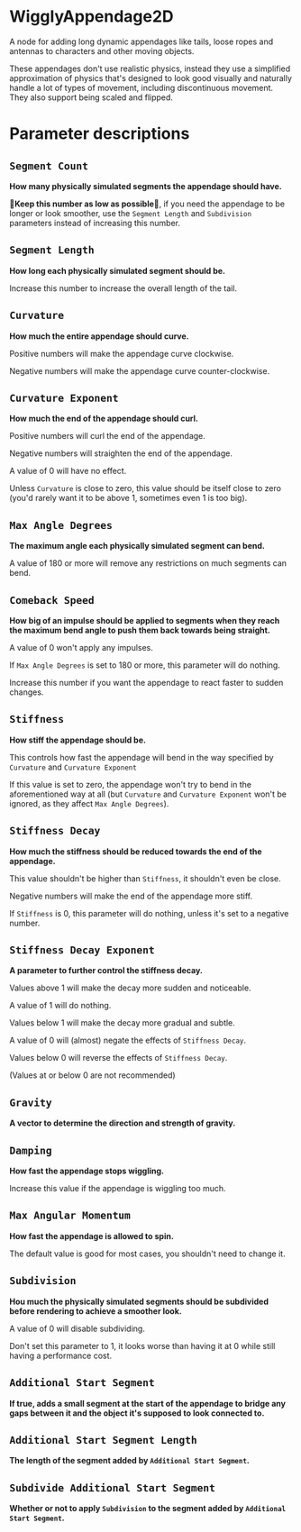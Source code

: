 # WigglyAppendage2D
A node for adding long dynamic appendages like tails, loose ropes and antennas to characters and other moving objects.

These appendages don't use realistic physics, instead they use a simplified approximation of physics that's designed to look good visually and naturally handle a lot of types of movement, including discontinuous movement. They also support being scaled and flipped.

# Parameter descriptions
## `Segment Count`
**How many physically simulated segments the appendage should have.**

**🔴Keep this number as low as possible🔴**, if you need the appendage to be longer or look smoother, use the `Segment Length` and `Subdivision` parameters instead of increasing this number.

## `Segment Length`
**How long each physically simulated segment should be.**

Increase this number to increase the overall length of the tail.

## `Curvature`
**How much the entire appendage should curve.**

Positive numbers will make the appendage curve clockwise.

Negative numbers will make the appendage curve counter-clockwise.

## `Curvature Exponent`
**How much the end of the appendage should curl.**

Positive numbers will curl the end of the appendage.

Negative numbers will straighten the end of the appendage.

A value of 0 will have no effect.

Unless `Curvature` is close to zero, this value should be itself close to zero (you'd rarely want it to be above 1, sometimes even 1 is too big).

## `Max Angle Degrees`
**The maximum angle each physically simulated segment can bend.**

A value of 180 or more will remove any restrictions on much segments can bend.

## `Comeback Speed`
**How big of an impulse should be applied to segments when they reach the maximum bend angle to push them back towards being straight.**

A value of 0 won't apply any impulses.

If `Max Angle Degrees` is set to 180 or more, this parameter will do nothing.

Increase this number if you want the appendage to react faster to sudden changes.

## `Stiffness`
**How stiff the appendage should be.**

This controls how fast the appendage will bend in the way specified by `Curvature` and `Curvature Exponent`

If this value is set to zero, the appendage won't try to bend in the aforementioned way at all (but `Curvature` and `Curvature Exponent` won't be ignored, as they affect `Max Angle Degrees`).

## `Stiffness Decay`
**How much the stiffness should be reduced towards the end of the appendage.**

This value shouldn't be higher than `Stiffness`, it shouldn't even be close.

Negative numbers will make the end of the appendage more stiff.

If `Stiffness` is 0, this parameter will do nothing, unless it's set to a negative number.

## `Stiffness Decay Exponent`
**A parameter to further control the stiffness decay.**

Values above 1 will make the decay more sudden and noticeable.

A value of 1 will do nothing.

Values below 1 will make the decay more gradual and subtle.

A value of 0 will (almost) negate the effects of `Stiffness Decay`.

Values below 0 will reverse the effects of `Stiffness Decay`.

(Values at or below 0 are not recommended)

## `Gravity`
**A vector to determine the direction and strength of gravity.**

## `Damping`
**How fast the appendage stops wiggling.**

Increase this value if the appendage is wiggling too much.

## `Max Angular Momentum`
**How fast the appendage is allowed to spin.**

The default value is good for most cases, you shouldn't need to change it.

## `Subdivision`
**Hou much the physically simulated segments should be subdivided before rendering to achieve a smoother look.**

A value of 0 will disable subdividing.

Don't set this parameter to 1, it looks worse than having it at 0 while still having a performance cost.

## `Additional Start Segment`
**If true, adds a small segment at the start of the appendage to bridge any gaps between it and the object it's supposed to look connected to.**

## `Additional Start Segment Length`
**The length of the segment added by `Additional Start Segment`.**

## `Subdivide Additional Start Segment`
**Whether or not to apply `Subdivision` to the segment added by `Additional Start Segment`.**